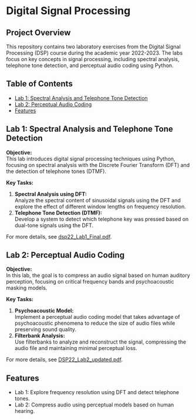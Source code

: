 # Digital Signal Processing

## Project Overview

This repository contains two laboratory exercises from the Digital Signal Processing (DSP) course during the academic year 2022-2023. The labs focus on key concepts in signal processing, including spectral analysis, telephone tone detection, and perceptual audio coding using Python.

## Table of Contents
- [Lab 1: Spectral Analysis and Telephone Tone Detection](#lab-1-spectral-analysis-and-telephone-tone-detection)
- [Lab 2: Perceptual Audio Coding](#lab-2-perceptual-audio-coding)
- [Features](#features)

## Lab 1: Spectral Analysis and Telephone Tone Detection

**Objective:**  
This lab introduces digital signal processing techniques using Python, focusing on spectral analysis with the Discrete Fourier Transform (DFT) and the detection of telephone tones (DTMF).

**Key Tasks:**
1. **Spectral Analysis using DFT:**  
   Analyze the spectral content of sinusoidal signals using the DFT and explore the effect of different window lengths on frequency resolution.
2. **Telephone Tone Detection (DTMF):**  
   Develop a system to detect which telephone key was pressed based on dual-tone signals using the DFT.

For more details, see [dsp22_Lab1_Final.pdf](./dsp22_Lab1_Final.pdf).

## Lab 2: Perceptual Audio Coding

**Objective:**  
In this lab, the goal is to compress an audio signal based on human auditory perception, focusing on critical frequency bands and psychoacoustic masking models.

**Key Tasks:**
1. **Psychoacoustic Model:**  
   Implement a perceptual audio coding model that takes advantage of psychoacoustic phenomena to reduce the size of audio files while preserving sound quality.
2. **Filterbank Analysis:**  
   Use filterbanks to analyze and reconstruct the signal, compressing the audio file and maintaining minimal perceptual loss.

For more details, see [DSP22_Lab2_updated.pdf](./DSP22_Lab2_updated.pdf).

## Features 
- Lab 1: Explore frequency resolution using DFT and detect telephone tones.
- Lab 2: Compress audio using perceptual models based on human hearing.
